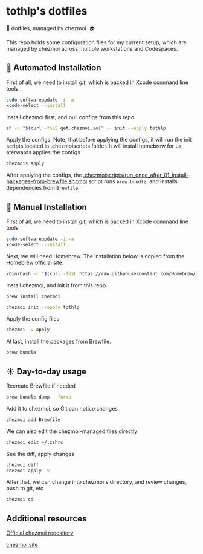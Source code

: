 # tothlp's dotfiles
:seedling: dotfiles, managed by chezmoi. :house:

This repo holds some configuration files for my current setup, which are managed by chezmoi across multiple workstations and Codespaces.

## :wrench: Automated Installation

First of all, we need to install *git*, which is packed in Xcode command line tools.

```bash
sudo softwareupdate -i -a
xcode-select --install
```

Install chezmoi first, and pull configs from this repo.

```bash
sh -c "$(curl -fsLS get.chezmoi.io)" -- init --apply tothlp
```

Apply the configs. Note, that before applying the configs, it will run the init scripts located in .chezmoiscripts folder. It will install homebrew for us, aterwards applies the configs.

```bash
chezmois apply
```

After applying the configs, the [.chezmoiscripts/run_once_after_01_install-packages-from-brewfile.sh.tmpl](.chezmoiscripts/run_once_after_01_install-packages-from-brewfile.sh.tmpl) script runs `brew bundle`, and installs dependencies from `Brewfile`.

## :wrench: Manual Installation

First of all, we need to install *git*, which is packed in Xcode command line tools.

```bash
sudo softwareupdate -i -a
xcode-select --install
```

Next, we will need Homebrew. The installation below is copied from the Homebrew official site.

```bash
/bin/bash -c "$(curl -fsSL https://raw.githubusercontent.com/Homebrew/install/HEAD/install.sh)"
```

Install chezmoi, and init it from this repo.

```bash
brew install chezmoi
```

```bash
chezmoi init --apply tothlp
```

Apply the config files

```bash
chezmoi -v apply
```

At last, install the packages from Brewfile.

```bash
brew bundle
```

## :sunny: Day-to-day usage

Recreate Brewfile if needed

```bash
brew bundle dump --force
```

Add it to chezmoi, so Git can notice changes

```bash
chezmoi add Brewfile
```

We can also edit the chezmoi-managed files directly

```bash
chezmoi edit ~/.zshrc
```

See the diff, apply changes

```bash
chezmoi diff
chezmoi apply -v
```

After that, we can change into chezmoi's directory, and review changes, push to git, etc

```bash
chezmoi cd
```

## Additional resources

[Official chezmoi repository](https://github.com/twpayne/chezmoi)

[chezmoi site](https://www.chezmoi.io)


